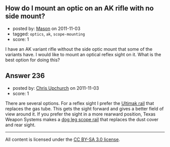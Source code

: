 ## How do I mount an optic on an AK rifle with no side mount?

- posted by: [Mason](https://stackexchange.com/users/-1/19-mason) on 2011-11-03
- tagged: `optics`, `ak`, `scope-mounting`
- score: 1

<p>I have an AK variant rifle without the side optic mount that some of the variants have. I would like to mount an optical reflex sight on it. What is the best option for doing this?</p>



## Answer 236

- posted by: [Chris Upchurch](https://stackexchange.com/users/-1/79-chris-upchurch) on 2011-11-03
- score: 1

<p>There are several options.  For a reflex sight I prefer the <a href="http://ultimak.com/M1-b.htm" rel="nofollow">Ultimak rail</a> that replaces the gas tube.  This gets the sight forward and gives a better field of view around it.  If you prefer the sight in a more rearward position, Texas Weapon Systems makes a <a href="http://texasweaponsystems.com/id1.html" rel="nofollow">dog leg scope rail</a> that replaces the dust cover and rear sight.</p>




---

All content is licensed under the [CC BY-SA 3.0 license](https://creativecommons.org/licenses/by-sa/3.0/).
